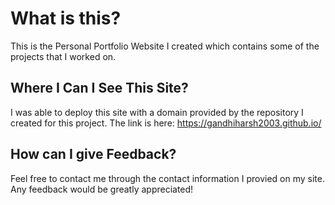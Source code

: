# What is this?
This is the Personal Portfolio Website I created which contains some of the projects that I worked on.

## Where I Can I See This Site?
I was able to deploy this site with a domain provided by the repository I created for this project. The link is here: https://gandhiharsh2003.github.io/  

## How can I give Feedback? 
Feel free to contact me through the contact information I provied on my site. Any feedback would be greatly appreciated! 
